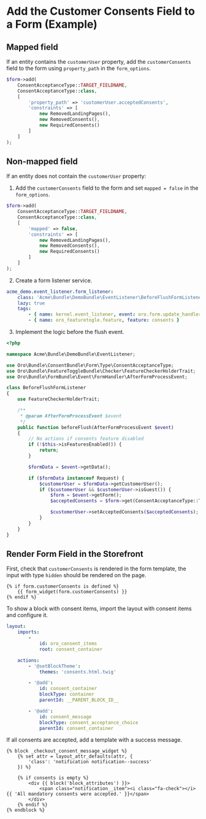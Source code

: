 # Add the Customer Consents Field to a Form (Example)

## Mapped field

If an entity contains the `customerUser` property, add the `customerConsents` field to the form using `property_path` in the `form_options`.

```php
$form->add(
    ConsentAcceptanceType::TARGET_FIELDNAME,
    ConsentAcceptanceType::class,
    [
        'property_path' => 'customerUser.acceptedConsents',
        'constraints' => [
            new RemovedLandingPages(),
            new RemovedConsents(),
            new RequiredConsents()
        ]
    ]
);
```

## Non-mapped field

If an entity does not contain the `customerUser` property:

1. Add the `customerConsents` field to the form and set `mapped = false` in the `form_options`.

```php
$form->add(
    ConsentAcceptanceType::TARGET_FIELDNAME,
    ConsentAcceptanceType::class,
    [
        'mapped' => false,
        'constraints' => [
            new RemovedLandingPages(),
            new RemovedConsents(),
            new RequiredConsents()
        ]
    ]
);
```

2. Create a form listener service.

```yml
acme_demo.event_listener.form_listener:
    class: 'Acme\Bundle\DemoBundle\EventListener\BeforeFlushFormListener'
    lazy: true
    tags:
        - { name: kernel.event_listener, event: oro.form.update_handler.before_entity_flush.__FORM_NAME__, method: beforeFlush }
        - { name: oro_featuretogle.feature, feature: consents }
```

3. Implement the logic before the flush event.

```php
<?php

namespace Acme\Bundle\DemoBundle\EventListener;

use Oro\Bundle\ConsentBundle\Form\Type\ConsentAcceptanceType;
use Oro\Bundle\FeatureToggleBundle\Checker\FeatureCheckerHolderTrait;
use Oro\Bundle\FormBundle\Event\FormHandler\AfterFormProcessEvent;

class BeforeFlushFormListener
{
    use FeatureCheckerHolderTrait;

    /**
     * @param AfterFormProcessEvent $event
     */
    public function beforeFlush(AfterFormProcessEvent $event)
    {
        // No actions if consents feature disabled
        if (!$this->isFeaturesEnabled()) {
            return;
        }

        $formData = $event->getData();

        if ($formData instanceof Request) {
            $customerUser = $formData->getCustomerUser();
            if ($customerUser && $customerUser->isGuest()) {
                $form = $event->getForm();
                $acceptedConsents = $form->get(ConsentAcceptanceType::TARGET_FIELDNAME)->getData();

                $customerUser->setAcceptedConsents($acceptedConsents);
            }
        }
    }
}
```

## Render Form Field in the Storefront

First, check that `customerConsents` is rendered in the form template, the input with type `hidden` should be rendered on the page.

```twig
{% if form.customerConsents is defined %}
    {{ form_widget(form.customerConsents) }}
{% endif %}
```

To show a block with consent items, import the layout with consent items and configure it.

```yml
layout:
    imports:
        -
            id: oro_consent_items
            root: consent_container

    actions:
        - '@setBlockTheme':
            themes: 'consents.html.twig'

        - '@add':
            id: consent_container
            blockType: container
            parentId: __PARENT_BLOCK_ID__

        - '@add':
            id: consent_message
            blockType: consent_acceptance_choice
            parentId: consent_container
```

If all consents are accepted, add a template with a success message.

```twig
{% block _checkout_consent_message_widget %}
    {% set attr = layout_attr_defaults(attr, {
        'class': 'notification notification--success'
    }) %}

    {% if consents is empty %}
        <div {{ block('block_attributes') }}>
            <span class="notification__item"><i class="fa-check"></i> {{ 'All mandatory consents were accepted.' }}</span>
        </div>
    {% endif %}
{% endblock %}
```
